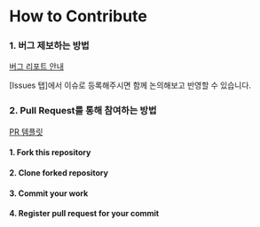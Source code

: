 # How to Contribute

### 1. 버그 제보하는 방법

[버그 리포트 안내](https://github.com/wtb-kr/wtb-server/blob/main/.github/ISSUE_TEMPLATE/bug_report.md)

[Issues 탭]에서 이슈로 등록해주시면 함께 논의해보고 반영할 수 있습니다.

### 2. Pull Request를 통해 참여하는 방법

[PR 템플릿](https://github.com/wtb-kr/wtb-server/blob/main/.github/PULL_REQUEST_TEMPLATE.md)

#### 1. Fork this repository

#### 2. Clone forked repository

#### 3. Commit your work

#### 4. Register pull request for your commit